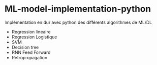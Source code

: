 # ML-model-implementation-python

Implémentation en dur avec python des différents  algorithmes de ML/DL

- Regression lineaire
- Regression Logistique
- SVM
- Decision tree
- RNN Feed Forward
- Retropropagation
